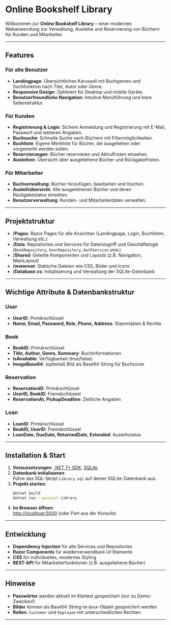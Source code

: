 # Online Bookshelf Library

Willkommen zur **Online Bookshelf Library** – einer modernen Webanwendung zur Verwaltung, Ausleihe und Reservierung von Büchern für Kunden und Mitarbeiter.

---

## Features

### Für alle Benutzer
- **Landingpage**: Übersichtliches Karussell mit Buchgenres und Suchfunktion nach Titel, Autor oder Genre.
- **Responsive Design**: Optimiert für Desktop und mobile Geräte.
- **Benutzerfreundliche Navigation**: Intuitive Menüführung und klare Seitenstruktur.

### Für Kunden
- **Registrierung & Login**: Sichere Anmeldung und Registrierung mit E-Mail, Passwort und weiteren Angaben.
- **Buchsuche**: Schnelle Suche nach Büchern mit Filtermöglichkeiten.
- **Buchliste**: Eigene Merkliste für Bücher, die ausgeliehen oder vorgemerkt werden sollen.
- **Reservierungen**: Bücher reservieren und Abholfristen einsehen.
- **Ausleihen**: Übersicht über ausgeliehene Bücher und Rückgabefristen.

### Für Mitarbeiter
- **Buchverwaltung**: Bücher hinzufügen, bearbeiten und löschen.
- **Ausleihübersicht**: Alle ausgeliehenen Bücher und deren Rückgabestatus einsehen.
- **Benutzerverwaltung**: Kunden- und Mitarbeiterdaten verwalten.

---

## Projektstruktur

- **/Pages**: Razor Pages für alle Ansichten (Landingpage, Login, Buchlisten, Verwaltung etc.)
- **/Data**: Repositories und Services für Datenzugriff und Geschäftslogik (`BookRepository`, `UserRepository`, `AuthService` usw.)
- **/Shared**: Geteilte Komponenten und Layouts (z.B. Navigation, MainLayout)
- **/wwwroot**: Statische Dateien wie CSS, Bilder und Icons
- **/Database.cs**: Initialisierung und Verwaltung der SQLite-Datenbank

---

## Wichtige Attribute & Datenbankstruktur

### User
- **UserID**: Primärschlüssel
- **Name, Email, Password, Role, Phone, Address**: Stammdaten & Rechte

### Book
- **BookID**: Primärschlüssel
- **Title, Author, Genre, Summary**: Buchinformationen
- **IsAvailable**: Verfügbarkeit (true/false)
- **ImageBase64**: (optional) Bild als Base64-String für Buchcover

### Reservation
- **ReservationID**: Primärschlüssel
- **UserID, BookID**: Fremdschlüssel
- **ReservationAt, PickupDeadline**: Zeitliche Angaben

### Loan
- **LoanID**: Primärschlüssel
- **BookID, UserID**: Fremdschlüssel
- **LoanDate, DueDate, ReturnedDate, Extended**: Ausleihstatus

---

## Installation & Start

1. **Voraussetzungen**: [.NET 7+ SDK](https://dotnet.microsoft.com/download), [SQLite](https://www.sqlite.org/download.html)
2. **Datenbank initialisieren**:  
   Führe das SQL-Skript `Library.sql` auf deiner SQLite-Datenbank aus.
3. **Projekt starten**:
   ```sh
   dotnet build
   dotnet run --project Library
   ```
4. **Im Browser öffnen**:  
   [http://localhost:5000](http://localhost:5000) (oder Port aus der Konsole)

---

## Entwicklung

- **Dependency Injection** für alle Services und Repositories
- **Razor Components** für wiederverwendbare UI-Elemente
- **CSS** für individuelles, modernes Styling
- **REST-API** für Mitarbeiterfunktionen (z.B. ausgeliehene Bücher)

---

## Hinweise

- **Passwörter** werden aktuell im Klartext gespeichert (nur zu Demo-Zwecken!)
- **Bilder** können als Base64-String im `Book`-Objekt gespeichert werden
- **Rollen**: `Customer` und `Employee` mit unterschiedlichen Rechten

---
